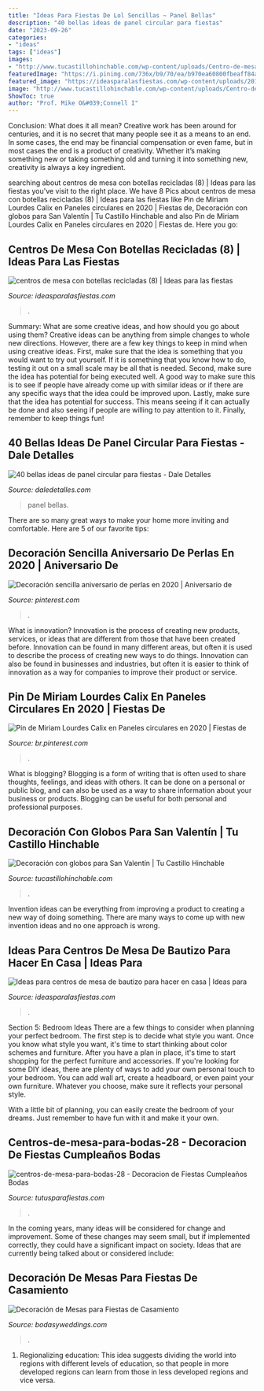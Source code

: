 ```yaml
---
title: "Ideas Para Fiestas De Lol Sencillas ~ Panel Bellas"
description: "40 bellas ideas de panel circular para fiestas"
date: "2023-09-26"
categories:
- "ideas"
tags: ["ideas"]
images:
- "http://www.tucastillohinchable.com/wp-content/uploads/Centro-de-mesa-de-amor-y-amistad-5.jpg"
featuredImage: "https://i.pinimg.com/736x/b9/70/ea/b970ea60800fbeaff84a40735514c6aa.jpg"
featured_image: "https://ideasparalasfiestas.com/wp-content/uploads/2019/03/centros-de-mesa-con-botellas-recicladas-8-225x300.jpg"
image: "http://www.tucastillohinchable.com/wp-content/uploads/Centro-de-mesa-de-amor-y-amistad-5.jpg"
ShowToc: true
author: "Prof. Mike O&#039;Connell I"
---
```



Conclusion: What does it all mean?
Creative work has been around for centuries, and it is no secret that many people see it as a means to an end. In some cases, the end may be financial compensation or even fame, but in most cases the end is a product of creativity. Whether it’s making something new or taking something old and turning it into something new, creativity is always a key ingredient.

	

		
searching about centros de mesa con botellas recicladas (8) | Ideas para las fiestas you've visit to the right place. We have 8 Pics about centros de mesa con botellas recicladas (8) | Ideas para las fiestas like Pin de Miriam Lourdes Calix en Paneles circulares en 2020 | Fiestas de, Decoración con globos para San Valentín | Tu Castillo Hinchable and also Pin de Miriam Lourdes Calix en Paneles circulares en 2020 | Fiestas de. Here you go:
		
    
## Centros De Mesa Con Botellas Recicladas (8) | Ideas Para Las Fiestas

<img loading=lazy src="https://ideasparalasfiestas.com/wp-content/uploads/2019/03/centros-de-mesa-con-botellas-recicladas-8-225x300.jpg" onerror="this.onerror=null;this.src='https://tse4.mm.bing.net/th?id=OIP.0kfpPD_OxbSvyAcsI6CyUgAAAA&amp;pid=15.1';" alt="centros de mesa con botellas recicladas (8) | Ideas para las fiestas">

_Source: ideasparalasfiestas.com_

>. 

	

Summary: What are some creative ideas, and how should you go about using them?
Creative ideas can be anything from simple changes to whole new directions. However, there are a few key things to keep in mind when using creative ideas. First, make sure that the idea is something that you would want to try out yourself. If it is something that you know how to do, testing it out on a small scale may be all that is needed. Second, make sure the idea has potential for being executed well. A good way to make sure this is to see if people have already come up with similar ideas or if there are any specific ways that the idea could be improved upon. Lastly, make sure that the idea has potential for success. This means seeing if it can actually be done and also seeing if people are willing to pay attention to it. Finally, remember to keep things fun!

    
## 40 Bellas Ideas De Panel Circular Para Fiestas - Dale Detalles

<img loading=lazy src="https://www.daledetalles.com/wp-content/uploads/2020/03/panel-circular-para-fiestas30.jpg" onerror="this.onerror=null;this.src='https://tse2.mm.bing.net/th?id=OIP.gXEMeC55Osg3rHG0MEjPzgHaIe&amp;pid=15.1';" alt="40 bellas ideas de panel circular para fiestas - Dale Detalles">

_Source: daledetalles.com_

>panel bellas. 

	

There are so many great ways to make your home more inviting and comfortable. Here are 5 of our favorite tips:

    
## Decoración Sencilla Aniversario De Perlas En 2020 | Aniversario De

<img loading=lazy src="https://i.pinimg.com/736x/09/a4/ad/09a4ad86e856878402f8551bda8c92f9.jpg" onerror="this.onerror=null;this.src='https://tse4.mm.bing.net/th?id=OIP.TSNNjPVx9c0xd3gn9pQpdwHaJ3&amp;pid=15.1';" alt="Decoración sencilla aniversario de perlas en 2020 | Aniversario de">

_Source: pinterest.com_

>. 

	

What is innovation?
Innovation is the process of creating new products, services, or ideas that are different from those that have been created before. Innovation can be found in many different areas, but often it is used to describe the process of creating new ways to do things. Innovation can also be found in businesses and industries, but often it is easier to think of innovation as a way for companies to improve their product or service.

    
## Pin De Miriam Lourdes Calix En Paneles Circulares En 2020 | Fiestas De

<img loading=lazy src="https://i.pinimg.com/736x/b9/70/ea/b970ea60800fbeaff84a40735514c6aa.jpg" onerror="this.onerror=null;this.src='https://tse4.mm.bing.net/th?id=OIP.KWLUJeID44XzKtdrDJUg0AHaJQ&amp;pid=15.1';" alt="Pin de Miriam Lourdes Calix en Paneles circulares en 2020 | Fiestas de">

_Source: br.pinterest.com_

>. 

	

What is blogging?
Blogging is a form of writing that is often used to share thoughts, feelings, and ideas with others. It can be done on a personal or public blog, and can also be used as a way to share information about your business or products. Blogging can be useful for both personal and professional purposes.

    
## Decoración Con Globos Para San Valentín | Tu Castillo Hinchable

<img loading=lazy src="http://www.tucastillohinchable.com/wp-content/uploads/Centro-de-mesa-de-amor-y-amistad-5.jpg" onerror="this.onerror=null;this.src='https://tse2.mm.bing.net/th?id=OIP.l6HHSNmWcCCJBD0O7emWIQHaFj&amp;pid=15.1';" alt="Decoración con globos para San Valentín | Tu Castillo Hinchable">

_Source: tucastillohinchable.com_

>. 

	

Invention ideas can be everything from improving a product to creating a new way of doing something. There are many ways to come up with new invention ideas and no one approach is wrong.

    
## Ideas Para Centros De Mesa De Bautizo Para Hacer En Casa | Ideas Para

<img loading=lazy src="https://ideasparalasfiestas.com/wp-content/uploads/2016/07/Ideas-para-centros-de-mesa-de-bautizo-para-hacer-en-casa.jpg" onerror="this.onerror=null;this.src='https://tse3.mm.bing.net/th?id=OIP.m1iqgwrVM7uuXUyoQZl-TwHaLH&amp;pid=15.1';" alt="Ideas para centros de mesa de bautizo para hacer en casa | Ideas para">

_Source: ideasparalasfiestas.com_

>. 

	

Section 5: Bedroom Ideas
There are a few things to consider when planning your perfect bedroom. The first step is to decide what style you want. Once you know what style you want, it's time to start thinking about color schemes and furniture. After you have a plan in place, it's time to start shopping for the perfect furniture and accessories.
If you're looking for some DIY ideas, there are plenty of ways to add your own personal touch to your bedroom. You can add wall art, create a headboard, or even paint your own furniture. Whatever you choose, make sure it reflects your personal style.

With a little bit of planning, you can easily create the bedroom of your dreams. Just remember to have fun with it and make it your own.

    
## Centros-de-mesa-para-bodas-28 - Decoracion De Fiestas Cumpleaños Bodas

<img loading=lazy src="https://tutusparafiestas.com/wp-content/uploads/2016/11/Centros-de-mesa-para-bodas-28.jpg" onerror="this.onerror=null;this.src='https://tse1.mm.bing.net/th?id=OIP.u4X7QLFS9CvDu1lIDVfqsAHaJ4&amp;pid=15.1';" alt="centros-de-mesa-para-bodas-28 - Decoracion de Fiestas Cumpleaños Bodas">

_Source: tutusparafiestas.com_

>. 

	

In the coming years, many ideas will be considered for change and improvement. Some of these changes may seem small, but if implemented correctly, they could have a significant impact on society. Ideas that are currently being talked about or considered include: 

    
## Decoración De Mesas Para Fiestas De Casamiento

<img loading=lazy src="https://bodasyweddings.com/wp-content/uploads/2016/05/boda-en-el-jardin-botanico-de-Brooklyn-1.jpg" onerror="this.onerror=null;this.src='https://tse4.mm.bing.net/th?id=OIP.MmGREJ_DVYWyoCLfDKg6TwHaKH&amp;pid=15.1';" alt="Decoración de Mesas para Fiestas de Casamiento">

_Source: bodasyweddings.com_

>. 

	

1. Regionalizing education: This idea suggests dividing the world into regions with different levels of education, so that people in more developed regions can learn from those in less developed regions and vice versa.

